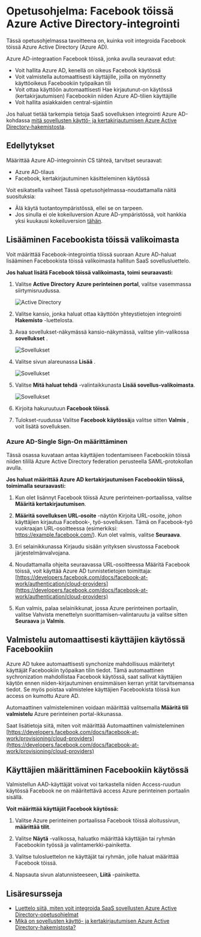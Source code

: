 <properties
    pageTitle="Opetusohjelma: Azure Active Directory-integrointi Facebookiin töissä | Microsoft Azure"
    description="Opettele määrittämään kertakirjautumisen Azure Active Directory- ja Facebookin välinen töissä."
    services="active-directory"
    documentationCenter=""
    authors="asmalser-msft"
    manager="femila"
    editor=""/>

<tags
    ms.service="active-directory"
    ms.workload="identity"
    ms.tgt_pltfrm="na"
    ms.devlang="na"
    ms.topic="article"
    ms.date="04/26/2016"
    ms.author="asmalser"/>


# <a name="tutorial-azure-active-directory-integration-with-facebook-at-work"></a>Opetusohjelma: Facebook töissä Azure Active Directory-integrointi

Tässä opetusohjelmassa tavoitteena on, kuinka voit integroida Facebook töissä Azure Active Directory (Azure AD).

Azure AD-integraation Facebook töissä, jonka avulla seuraavat edut: 

- Voit hallita Azure AD, kenellä on oikeus Facebook käytössä 
- Voit valmistella automaattisesti käyttäjille, joilla on myönnetty käyttöoikeus Facebookiin työpaikan tili
- Voit ottaa käyttöön automaattisesti Hae kirjautunut-on käytössä (kertakirjautumisen) Facebookiin niiden Azure AD-tilien käyttäjille
- Voit hallita asiakkaiden central-sijaintiin 

Jos haluat tietää tarkempia tietoja SaaS sovelluksen integrointi Azure AD-kohdassa [mitä sovellusten käyttö- ja kertakirjautumisen Azure Active Directory-hakemistosta](active-directory-appssoaccess-whatis.md).


## <a name="prerequisites"></a>Edellytykset 

Määrittää Azure AD-integroinnin CS tähteä, tarvitset seuraavat:

- Azure AD-tilaus
- Facebook, kertakirjautuminen käsitteleminen käytössä

Voit esikatsella vaiheet Tässä opetusohjelmassa-noudattamalla näitä suosituksia:

- Älä käytä tuotantoympäristössä, ellei se on tarpeen.
- Jos sinulla ei ole kokeiluversion Azure AD-ympäristössä, voit hankkia yksi kuukausi kokeiluversion [tähän](https://azure.microsoft.com/pricing/free-trial/). 


## <a name="adding-facebook-at-work-from-the-gallery"></a>Lisääminen Facebookista töissä valikoimasta
Voit määrittää Facebook-integrointia töissä suoraan Azure AD-haluat lisääminen Facebookista töissä valikoimasta hallitun SaaS sovellusluettelo.

**Jos haluat lisätä Facebook töissä valikoimasta, toimi seuraavasti:**

1. Valitse **Active Directory** **Azure perinteinen portal**, valitse vasemmassa siirtymisruudussa. 

    ![Active Directory][1]

2. Valitse kansio, jonka haluat ottaa käyttöön yhteystietojen integrointi **Hakemisto** -luettelosta.

3. Avaa sovellukset-näkymässä kansio-näkymässä, valitse ylin-valikossa **sovellukset** .

    ![Sovellukset][2]

4. Valitse sivun alareunassa **Lisää** .
    
    ![Sovellukset][3]

5. Valitse **Mitä haluat tehdä** -valintaikkunasta **Lisää sovellus-valikoimasta**.

    ![Sovellukset][4]

6. Kirjoita hakuruutuun **Facebook töissä**.

7. Tulokset-ruudussa Valitse **Facebook käytössä**ja valitse sitten **Valmis** , voit lisätä sovelluksen.


### <a name="configuring-azure-ad-single-sign-on"></a>Azure AD-Single Sign-On määrittäminen

Tässä osassa kuvataan antaa käyttäjien todentamiseen Facebookiin töissä niiden tilillä Azure Active Directory federation perusteella SAML-protokollan avulla.

**Jos haluat määrittää Azure AD kertakirjautumisen Facebookiin töissä, toimimalla seuraavasti:**

1.  Kun olet lisännyt Facebook töissä Azure perinteinen-portaalissa, valitse **Määritä kertakirjautumisen**.

2.  **Määritä sovelluksen URL-osoite** -näytön Kirjoita URL-osoite, johon käyttäjien kirjautua Facebook-, työ-sovelluksen. Tämä on Facebook-työ vuokraajan URL-osoitteessa (esimerkiksi: https://example.facebook.com/). Kun olet valmis, valitse **Seuraava**.

3.  Eri selainikkunassa Kirjaudu sisään yrityksen sivustossa Facebook järjestelmänvalvojana.

4. Noudattamalla ohjeita seuraavassa URL-osoitteessa Määritä Facebook töissä, voit käyttää Azure AD tunnistetietojen toimittaja: [https://developers.facebook.com/docs/facebook-at-work/authentication/cloud-providers](https://developers.facebook.com/docs/facebook-at-work/authentication/cloud-providers)

5.  Kun valmis, palaa selainikkunat, jossa Azure perinteinen portaalin, valitse Vahvista menettelyn suorittamisen-valintaruutu ja valitse sitten **Seuraava** ja **Valmis**.


## <a name="automatically-provisioning-users-to-facebook-at-work"></a>Valmistelu automaattisesti käyttäjien käytössä Facebookiin

Azure AD tukee automaattisesti synchonize mahdollisuus määritetyt käyttäjät Facebookiin työpaikan tilin tiedot. Tämä automaattinen sychronization mahdollistaa Facebook käytössä, saat sallivat käyttäjien käytön ennen niiden-kirjautuminen ensimmäisen kerran yrität tarvitsemansa tiedot. Se myös poistaa valmistelee käyttäjien Facebookista töissä kun access on kumottu Azure AD.

Automaattinen valmisteleminen voidaan määrittää valitsemalla **Määritä tili valmistelu** Azure perinteinen portal-ikkunassa.

Saat lisätietoja siitä, miten voit määrittää Automaattinen valmisteleminen [https://developers.facebook.com/docs/facebook-at-work/provisioning/cloud-providers](https://developers.facebook.com/docs/facebook-at-work/provisioning/cloud-providers)


## <a name="assigning-users-to-facebook-at-work"></a>Käyttäjien määrittäminen Facebookiin käytössä

Valmistellun AAD-käyttäjät voivat voi tarkastella niiden Access-ruudun käytössä Facebook ne on määritettävä access Azure perinteinen portaalin sisällä.

**Voit määrittää käyttäjät Facebook käytössä:**

1.  Valitse Azure perinteinen portaalissa Facebook töissä aloitussivun, **määrittää tilit**.

2.  Valitse **Näytä** -valikossa, haluatko määrittää käyttäjän tai ryhmän Facebookiin työssä ja valintamerkki-painiketta.

3.  Valitse tulosluettelon ne käyttäjät tai ryhmän, jolle haluat määrittää Facebook töissä.

4.  Napsauta sivun alatunnisteeseen, **Liitä** -painiketta.


## <a name="additional-resources"></a>Lisäresursseja

* [Luettelo siitä, miten voit integroida SaaS sovellusten Azure Active Directory-opetusohjelmat](active-directory-saas-tutorial-list.md)
* [Mikä on sovellusten käyttö- ja kertakirjautumisen Azure Active Directory-hakemistosta?](active-directory-appssoaccess-whatis.md)

<!--Image references-->
[1]: ./media/active-directory-saas-cs-stars-tutorial/tutorial_general_01.png
[2]: ./media/active-directory-saas-cs-stars-tutorial/tutorial_general_02.png
[3]: ./media/active-directory-saas-cs-stars-tutorial/tutorial_general_03.png
[4]: ./media/active-directory-saas-cs-stars-tutorial/tutorial_general_04.png




